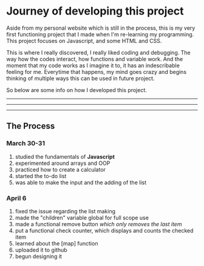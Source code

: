 # Journey of developing this project

Aside from my personal website which is still in the process, this is my very first functioning project that I made when I'm re-learning my programming. This project focuses on Javascript, and some HTML and CSS.

This is where I really discovered, I really liked coding and debugging. The way how the codes interact, how functions and variable work. And the moment that my code works as I imagine it to, it has an indescribable feeling for me. Everytime that happens, my mind goes crazy and begins thinking of multiple ways this can be used in future project.

So below are some info on how I developed this project.

---

---

---

## The Process

### March 30-31

1. studied the fundamentals of **Javascript**
2. experimented around arrays and OOP
3. practiced how to create a calculator
4. started the to-do list
5. was able to make the input and the adding of the list

### April 6

1. fixed the issue regarding the list making
2. made the "children" variable global for full scope use
3. made a functional remove button _which only removes the last item_
4. put a functional check counter, which displays and counts the checked item
5. learned about the [map] function
6. uploaded it to github
7. begun designing it
